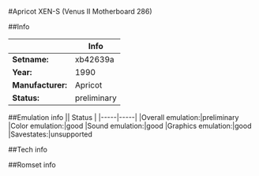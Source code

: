 #Apricot XEN-S (Venus II Motherboard 286)

##Info

||Info|
|-----|-----|
|**Setname:**|xb42639a
|**Year:**|1990
|**Manufacturer:**|Apricot
|**Status:**|preliminary

##Emulation info
|| Status |
|-----|-----|
|Overall emulation:|preliminary
|Color emulation:|good
|Sound emulation:|good
|Graphics emulation:|good
|Savestates:|unsupported

##Tech info

##Romset info

<!--- START OF EDITED COMMENT DO NOT TOUCH TEXT ABOVE-->
